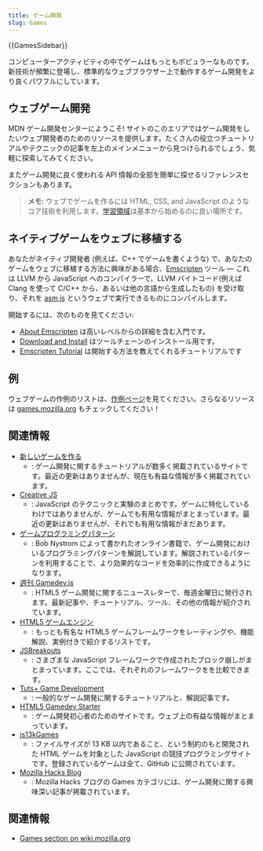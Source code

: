 ```yaml
---
title: ゲーム開発
slug: Games
---
```


{{GamesSidebar}}

コンピューターアクティビティの中でゲームはもっともポピュラーなものです。新技術が頻繁に登場し、標準的なウェブブラウザー上で動作するゲーム開発をより良くパワフルにしています。

## ウェブゲーム開発

MDN ゲーム開発センターにようこそ! サイトのこのエリアではゲーム開発をしたいウェブ開発者のためのリソースを提供します。たくさんの役立つチュートリアルやテクニックの記事を左上のメインメニューから見つけられるでしょう、気軽に探索してみてください。

またゲーム開発に良く使われる API 情報の全部を簡単に探せるリファレンスセクションもあります。

> **メモ:** ウェブでゲームを作るには HTML, CSS, and JavaScript のようなコア技術を利用します。[学習領域](/ja/docs/Learn)は基本から始めるのに良い場所です。

## ネイティブゲームをウェブに移植する

あなたがネイティブ開発者 (例えば、C++ でゲームを書くような) で、あなたのゲームをウェブに移植する方法に興味がある場合、[Emscripten](https://emscripten.org/index.html) ツール — これは LLVM から JavaScript へのコンパイラーで、LLVM バイトコード(例えば Clang を使って C/C++ から、あるいは他の言語から生成したもの) を受け取り、それを [asm.js](/ja/docs/Games/Tools/asm.js) というウェブで実行できるものにコンパイルします。

開始するには、次のものを見てください:

- [About Emscripten](https://emscripten.org/docs/introducing_emscripten/about_emscripten.html) は高いレベルからの詳細を含む入門です。
- [Download and Install](https://emscripten.org/docs/getting_started/downloads.html) はツールチェーンのインストール用です。
- [Emscripten Tutorial](https://emscripten.org/docs/getting_started/Tutorial.html) は開始する方法を教えてくれるチュートリアルです

## 例

ウェブゲームの作例のリストは、[作例ページ](/ja/docs/Games/Examples)を見てください。さらなるリソースは [games.mozilla.org](https://games.mozilla.org/) もチェックしてください！

## 関連情報

- [新しいゲームを作る](http://buildnewgames.com/)
  - : ゲーム開発に関するチュートリアルが数多く掲載されているサイトです。最近の更新はありませんが、現在も有益な情報が多く掲載されています。
- [Creative JS](http://creativejs.com/)
  - : JavaScript のテクニックと実験のまとめです。ゲームに特化しているわけではありませんが、ゲームでも有用な情報がまとまっています。最近の更新はありませんが、それでも有用な情報がまだあります。
- [ゲームプログラミングパターン](https://gameprogrammingpatterns.com/)
  - : Bob Nystrom によって書かれたオンライン書籍で、ゲーム開発におけいるプログラミングパターンを解説しています。解説されているパターンを利用することで、より効果的なコードを効率的に作成できるようになります。
- [週刊 Gamedev.js](https://gamedevjsweekly.com/)
  - : HTML5 ゲーム開発に関するニュースレターで、毎週金曜日に発行されます。最新記事や、チュートリアル、ツール、その他の情報が紹介されています。
- [HTML5 ゲームエンジン](https://html5gameengine.com/)
  - : もっとも有名な HTML5 ゲームフレームワークをレーティングや、機能解説、実例付きで紹介するリストです。
- [JSBreakouts](https://jsbreakouts.org/)
  - : さまざまな JavaScript フレームワークで作成されたブロック崩しがまとまっています。ここでは、それぞれのフレームワークをを比較できます。
- [Tuts+ Game Development](https://gamedevelopment.tutsplus.com/)
  - : 一般的なゲーム開発に関するチュートリアルと、解説記事です。
- [HTML5 Gamedev Starter](https://html5devstarter.enclavegames.com/)
  - : ゲーム開発初心者のためのサイトです。ウェブ上の有益な情報がまとまっています。
- [js13kGames](https://js13kgames.com/)
  - : ファイルサイズが 13 KB 以内であること、という制約のもと開発された HTML ゲームを対象とした JavaScript の競技プログラミングサイトです。登録されているゲームは全て、GitHub に公開されています。
- [Mozilla Hacks Blog](https://hacks.mozilla.org/category/games/)
  - : Mozilla Hacks ブログの Games カテゴリには、ゲーム開発に関する興味深い記事が掲載されています。

## 関連情報

- [Games section on wiki.mozilla.org](https://wiki.mozilla.org/Platform/Games)
